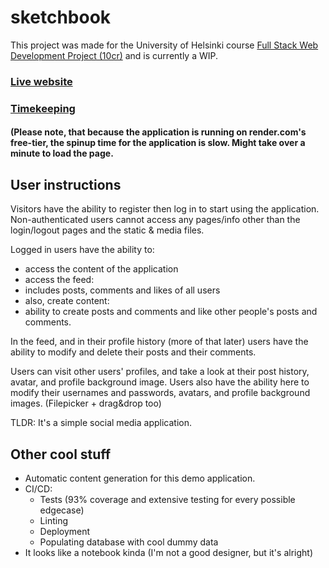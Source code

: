 # sketchbook

This project was made for the University of Helsinki course [Full Stack Web Development Project (10cr)](https://studies.helsinki.fi/courses/course-implementation/otm-0b8aaeb0-d19b-43ab-9fc7-496f027776c4) and is currently a WIP.

### [Live website](https://core-ow1t.onrender.com/) 
### [Timekeeping](time.md)

#### (Please note, that because the application is running on render.com's free-tier, the spinup time for the application is slow. Might take over a minute to load the page.

## User instructions
Visitors have the ability to register then log in to start using the application. Non-authenticated users cannot access any pages/info other than the login/logout pages and the static & media files.

Logged in users have the ability to:
-  access the content of the application
-  access the feed:
  - includes posts, comments and likes of all users
-  also, create content:
  - ability to create posts and comments and like other people's posts and comments.

In the feed, and in their profile history (more of that later) users have the ability to modify and delete their posts and their comments. 

Users can visit other users' profiles, and take a look at their post history, avatar, and profile background image. Users also have the ability here to modify their usernames and passwords, avatars, and profile background images. (Filepicker + drag&drop too)

TLDR: It's a simple social media application.

## Other cool stuff
- Automatic content generation for this demo application.
- CI/CD:
  - Tests (93% coverage and extensive testing for every possible edgecase)
  - Linting
  - Deployment
  - Populating database with cool dummy data
- It looks like a notebook kinda (I'm not a good designer, but it's alright)
